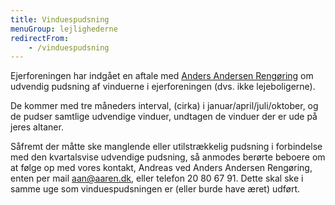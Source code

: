```yaml
---
title: Vinduespudsning
menuGroup: lejlighederne
redirectFrom:
    - /vinduespudsning
---
```

Ejerforeningen har indgået en aftale med [Anders Andersen Rengøring](https://www.aaren.dk/) om udvendig pudsning af vinduerne i ejerforeningen (dvs. ikke lejeboligerne).

De kommer med tre måneders interval, (cirka) i januar/april/juli/oktober, og de pudser samtlige udvendige vinduer, undtagen de vinduer der er ude på jeres altaner.

Såfremt der måtte ske manglende eller utilstrækkelig pudsning i forbindelse med den kvartalsvise udvendige pudsning, så anmodes berørte beboere om at følge op med vores kontakt, Andreas ved Anders Andersen Rengøring, enten per mail [aan@aaren.dk](mailto:aan@aaren.dk), eller telefon 20&nbsp;80&nbsp;67&nbsp;91. Dette skal ske i samme uge som vinduespudsningen er (eller burde have æret) udført.
